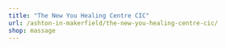 ```yaml
---
title: "The New You Healing Centre CIC"
url: /ashton-in-makerfield/the-new-you-healing-centre-cic/
shop: massage
---
```

